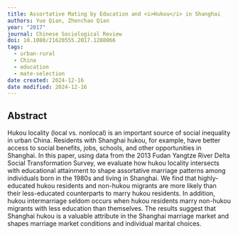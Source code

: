 ```yaml
---
title: Assortative Mating by Education and <i>Hukou</i> in Shanghai
authors: Yue Qian, Zhenchao Qian
year: "2017"
journal: Chinese Sociological Review
doi: 10.1080/21620555.2017.1288066
tags:
  - urban-rural
  - China
  - education
  - mate-selection
date created: 2024-12-16
date modified: 2024-12-16
---
```


## Abstract

Hukou locality (local vs. nonlocal) is an important source of social inequality in urban China. Residents with Shanghai hukou, for example, have better access to social benefits, jobs, schools, and other opportunities in Shanghai. In this paper, using data from the 2013 Fudan Yangtze River Delta Social Transformation Survey, we evaluate how hukou locality intersects with educational attainment to shape assortative marriage patterns among individuals born in the 1980s and living in Shanghai. We find that highly-educated hukou residents and non-hukou migrants are more likely than their less-educated counterparts to marry hukou residents. In addition, hukou intermarriage seldom occurs when hukou residents marry non-hukou migrants with less education than themselves. The results suggest that Shanghai hukou is a valuable attribute in the Shanghai marriage market and shapes marriage market conditions and individual marital choices.
